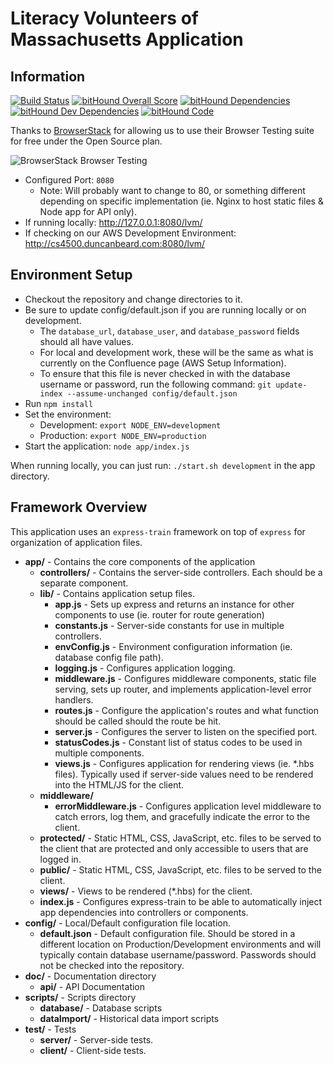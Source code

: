 # Literacy Volunteers of Massachusetts Application
 
## Information
[![Build Status](http://cs4500.duncanbeard.com:8090/buildStatus/icon?job=server)](http://cs4500.duncanbeard.com:8090/job/server)
[![bitHound Overall Score](https://www.bithound.io/bitbucket/literacyvolunteersofma/server/badges/score.svg)](https://www.bithound.io/bitbucket/literacyvolunteersofma/server)
[![bitHound Dependencies](https://www.bithound.io/bitbucket/literacyvolunteersofma/server/badges/dependencies.svg)](https://www.bithound.io/bitbucket/literacyvolunteersofma/server/master/dependencies/npm)
[![bitHound Dev Dependencies](https://www.bithound.io/bitbucket/literacyvolunteersofma/server/badges/devDependencies.svg)](https://www.bithound.io/bitbucket/literacyvolunteersofma/server/master/dependencies/npm)
[![bitHound Code](https://www.bithound.io/bitbucket/literacyvolunteersofma/server/badges/code.svg)](https://www.bithound.io/bitbucket/literacyvolunteersofma/server)

Thanks to [BrowserStack](https://www.browserstack.com/) for allowing us to use their Browser Testing suite for free under the Open Source plan.

![BrowserStack Browser Testing](http://i170.photobucket.com/albums/u254/mikesta711/BrowserStack_small_zpsw0jdprbv.png "BrowserStack Open-Source Browser Testing")

* Configured Port: `8080`
	* Note: Will probably want to change to 80, or something different depending on specific implementation (ie. Nginx to host static files & Node app for API only).
* If running locally: http://127.0.0.1:8080/lvm/
* If checking on our AWS Development Environment: http://cs4500.duncanbeard.com:8080/lvm/

## Environment Setup
* Checkout the repository and change directories to it.
* Be sure to update config/default.json if you are running locally or on development.
    * The `database_url`, `database_user`, and `database_password` fields should all have values.
    * For local and development work, these will be the same as what is currently on the Confluence page (AWS Setup Information).
    * To ensure that this file is never checked in with the database username or password, run the following command: `git update-index --assume-unchanged config/default.json`
* Run `npm install`
* Set the environment:
	* Development: `export NODE_ENV=development`
	* Production: `export NODE_ENV=production`
* Start the application: `node app/index.js`

When running locally, you can just run: `./start.sh development` in the app directory.

## Framework Overview
This application uses an `express-train` framework on top of `express` for organization of application files.

* **app/** - Contains the core components of the application
	* **controllers/** - Contains the server-side controllers. Each should be a separate component.
	* **lib/** - Contains application setup files.
		* **app.js** - Sets up express and returns an instance for other components to use (ie. router for route generation)
		* **constants.js** - Server-side constants for use in multiple controllers.
		* **envConfig.js** - Environment configuration information (ie. database config file path).
		* **logging.js** - Configures application logging.
		* **middleware.js** - Configures middleware components, static file serving, sets up router, and implements application-level error handlers.
		* **routes.js** - Configure the application's routes and what function should be called should the route be hit.
		* **server.js** - Configures the server to listen on the specified port.
		* **statusCodes.js** - Constant list of status codes to be used in multiple components.
		* **views.js** - Configures application for rendering views (ie. *.hbs files). Typically used if server-side values need to be rendered into the HTML/JS for the client.
	* **middleware/**
		* **errorMiddleware.js** - Configures application level middleware to catch errors, log them, and gracefully indicate the error to the client.
	* **protected/** - Static HTML, CSS, JavaScript, etc. files to be served to the client that are protected and only accessible to users that are logged in.
	* **public/** - Static HTML, CSS, JavaScript, etc. files to be served to the client.
	* **views/** - Views to be rendered (*.hbs) for the client.
	* **index.js** - Configures express-train to be able to automatically inject app dependencies into controllers or components.
* **config/** - Local/Default configuration file location.
	* **default.json** - Default configuration file. Should be stored in a different location on Production/Development environments and will typically contain database username/password. Passwords should not be checked into the repository.
* **doc/** - Documentation directory
	* **api/** - API Documentation
* **scripts/** - Scripts directory
	* **database/** - Database scripts
	* **dataImport/** - Historical data import scripts
* **test/** - Tests
	* **server/** - Server-side tests.
	* **client/** - Client-side tests.